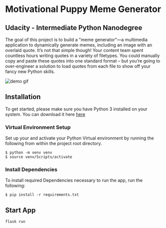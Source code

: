 # Motivational Puppy Meme Generator

## Udacity - Intermediate Python Nanodegree

The goal of this project is to build a "meme generator"—a multimedia application to dynamically generate memes, including an image with an overlaid quote. It’s not that simple though! Your content team spent countless hours writing quotes in a variety of filetypes. You could manually copy and paste these quotes into one standard format – but you’re going to over-engineer a solution to load quotes from each file to show off your fancy new Python skills. 

![demo gif](./demo.gif)

## Installation

To get started, please make sure you have Python 3 installed on your system. You can download it here [here](https://www.python.org/downloads/)

### Virtual Environment Setup
Set up your and activate your Python Virtual environment by running the following from within the project root directory.

    $ python -m venv venv
    $ source venv/Scripts/activate
    
### Install Dependencies
To install required Dependencies necessary to run the app, run the following:

    $ pip install -r requirements.txt

## Start App

    flask run


